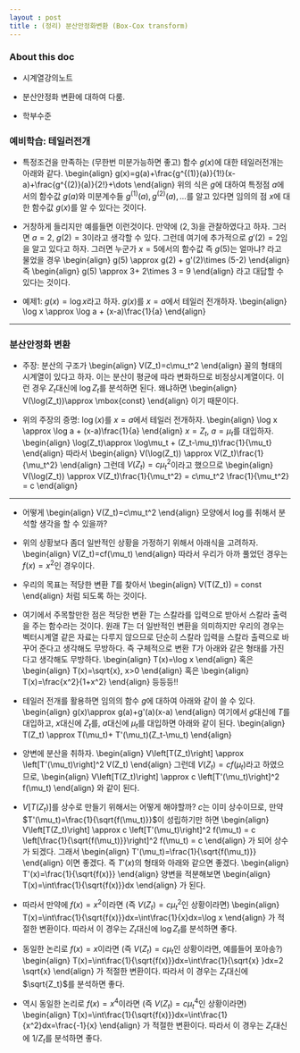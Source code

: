 ```yaml
---
layout : post 
title : (정리) 분산안정화변환 (Box-Cox transform)
---
```


### About this doc

- 시계열강의노트 

- 분산안정화 변환에 대하여 다룸. 

- 학부수준 

### 예비학습: 테일러전개 

- 특정조건을 만족하는 (무한번 미분가능하면 좋고) 함수 $g(x)$에 대한 테일러전개는 아래와 같다. 
\begin{align}
g(x)=g(a)+\frac{g^{(1)}(a)}{1!}(x-a)+\frac{g^{(2)}(a)}{2!}+\dots
\end{align}
위의 식은 $g$에 대하여 특정점 $a$에서의 함수값 $g(a)$와 미분계수들 $g^{(1)}(a),g^{(2)}(a),\dots$를 알고 있다면 임의의 점 $x$에 대한 함수값 $g(x)$를 알 수 있다는 것이다. 

- 거창하게 들리지만 예를들면 이런것이다. 만약에 $(2,3)$을 관찰하였다고 하자. 그러면 $a=2$, $g(2)=3$이라고 생각할 수 있다. 그런데 여기에 추가적으로 $g'(2)=2$임을 알고 있다고 하자. 그러면 누군가 $x=5$에서의 함수값 즉 $g(5)$는 얼마냐? 라고 물었을 경우 
\begin{align}
g(5) \approx g(2) + g'(2)\times (5-2) 
\end{align}
즉 
\begin{align}
g(5) \approx 3+ 2\times 3 = 9
\end{align}
라고 대답할 수 있다는 것이다. 

- 예제1: $g(x)=\log x$라고 하자. $g(x)$를 $x=a$에서 테일러 전개하자. 
\begin{align}
\log x \approx \log a + (x-a)\frac{1}{a}
\end{align}

--- 

### 분산안정화 변환 

- 주장: 분산의 구조가 
\begin{align}
V(Z_t)=c\mu_t^2
\end{align}
꼴의 형태의 시계열이 있다고 하자. 이는 분산이 평균에 따라 변화하므로 비정상시계열이다. 이런 경우 $Z_t$대신에 $\log Z_t$를 분석하면 된다. 왜냐하면 
\begin{align}
V(\log(Z_t))\approx \mbox{const}
\end{align}
이기 때문이다. 

- 위의 주장의 증명: $\log(x)$를 $x=a$에서 테일러 전개하자. 
\begin{align}
\log x \approx \log a + (x-a)\frac{1}{a}
\end{align}
$x=Z_t$, $a=\mu_t$를 대입하자. 
\begin{align}
\log(Z_t)\approx \log\mu_t + (Z_t-\mu_t)\frac{1}{\mu_t}
\end{align}
따라서 
\begin{align}
V(\log(Z_t)) \approx V(Z_t)\frac{1}{\mu_t^2}
\end{align}
그런데 $V(Z_t)=c\mu_t^2$이라고 했으므로 
\begin{align}
V(\log(Z_t)) \approx V(Z_t)\frac{1}{\mu_t^2} = c\mu_t^2 \frac{1}{\mu_t^2} = c
\end{align}

--- 

- 어떻게 
\begin{align}
V(Z_t)=c\mu_t^2
\end{align}
모양에서 $\log$를 취해서 분석할 생각을 할 수 있을까? 

- 위의 상황보다 좀더 일반적인 상황을 가정하기 위해서 아래식을 고려하자. 
\begin{align}
V(Z_t)=cf(\mu_t)
\end{align}
따라서 우리가 아까 풀었던 경우는 $f(x)=x^2$인 경우이다. 

- 우리의 목표는 적당한 변환 $T$를 찾아서 
\begin{align}
V(T(Z_t)) = const
\end{align}
처럼 되도록 하는 것이다. 

- 여기에서 주목할만한 점은 적당한 변환 $T$는 스칼라를 입력으로 받아서 스칼라 출력을 주는 함수라는 것이다. 원래 $T$는 더 일반적인 변환을 의미하지만 우리의 경우는 벡터시계열 같은 자료는 다루지 않으므로 단순히 스칼라 입력을 스칼라 출력으로 바꾸어 준다고 생각해도 무방하다. 즉 구체적으로 변환 $T$가 아래와 같은 형태를 가진다고 생각해도 무방하다. 
\begin{align}
T(x)=\log x 
\end{align}
혹은 
\begin{align}
T(x)=\sqrt{x}, x>0 
\end{align}
혹은 
\begin{align}
T(x)=\frac{x^2}{1+x^2}
\end{align}
등등등!! 

- 테일러 전개를 활용하면 임의의 함수 $g$에 대하여 아래와 같이 쓸 수 있다. 
\begin{align}
g(x)\approx g(a)+g'(a)(x-a)
\end{align}
여기에서 $g$대신에 $T$를 대입하고, $x$대신에 $Z_t$를, $a$대신에 $\mu_t$를 대입하면 아래와 같이 된다. 
\begin{align}
T(Z_t) \approx T(\mu_t)+ T'(\mu_t)(Z_t-\mu_t)
\end{align}

- 양변에 분산을 취하자. 
\begin{align}
V\left[T(Z_t)\right] \approx \left[T'(\mu_t)\right]^2 V(Z_t)
\end{align}
그런데 $V(Z_t)=cf(\mu_t)$라고 하였으므로, 
\begin{align}
V\left[T(Z_t)\right] \approx c \left[T'(\mu_t)\right]^2 f(\mu_t)
\end{align}
와 같이 된다. 

- $V[T(Z_t)]$를 상수로 만들기 위해서는 어떻게 해야할까? $c$는 이미 상수이므로, 만약 $T'(\mu_t)=\frac{1}{\sqrt{f(\mu_t)}}$이 성립하기만 하면 
\begin{align}
V\left[T(Z_t)\right] \approx c \left[T'(\mu_t)\right]^2 f(\mu_t) = c \left[\frac{1}{\sqrt{f(\mu_t)}}\right]^2 f(\mu_t) = c
\end{align}
가 되어 상수가 되겠다. 그래서 
\begin{align}
T'(\mu_t)=\frac{1}{\sqrt{f(\mu_t)}}
\end{align}
이면 좋겠다. 즉 $T'(x)$의 형태와 아래와 같으면 좋겠다. 
\begin{align}
T'(x)=\frac{1}{\sqrt{f(x)}}
\end{align}
양변을 적분해보면 
\begin{align}
T(x)=\int\frac{1}{\sqrt{f(x)}}dx
\end{align}
가 된다. 

- 따라서 만약에 $f(x)=x^2$이라면 (즉 $V(Z_t)=c\mu_t^2$인 상황이라면)
\begin{align}
T(x)=\int\frac{1}{\sqrt{f(x)}}dx=\int\frac{1}{x}dx=\log x
\end{align}
가 적절한 변환이다. 따라서 이 경우는 $Z_t$대신에 $\log Z_t$를 분석하면 좋다. 

- 동일한 논리로 $f(x)=x$이라면 (즉 $V(Z_t)=c\mu_t$인 상황이라면, 예를들어 포아송?)
\begin{align}
T(x)=\int\frac{1}{\sqrt{f(x)}}dx=\int\frac{1}{\sqrt{x} }dx=2 \sqrt{x}
\end{align}
가 적절한 변환이다. 따라서 이 경우는 $Z_t$대신에 $\sqrt{Z_t}$를 분석하면 좋다. 

- 역시 동일한 논리로 $f(x)=x^4$이라면 (즉 $V(Z_t)=c\mu_t^4$인 상황이라면)
\begin{align}
T(x)=\int\frac{1}{\sqrt{f(x)}}dx=\int\frac{1}{x^2}dx=\frac{-1}{x}
\end{align}
가 적절한 변환이다. 따라서 이 경우는 $Z_t$대신에 $1/Z_t$를 분석하면 좋다. 

